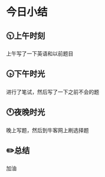 # 今日小结

## :clock1030:上午时刻

上午写了一下英语和以前题目


## :clock430:下午时光

进行了笔试，然后写了一下之前不会的题

## :clock11:夜晚时光

晚上写题，然后到牛客网上刷选择题

## :pencil2:总结

加油
